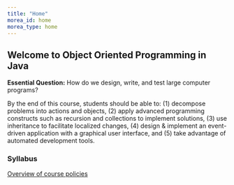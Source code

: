 ```yaml
---
title: "Home"
morea_id: home
morea_type: home
---
```


## Welcome to Object Oriented Programming in Java 
**Essential Question:** How do we design, write, and test large computer programs?

By the end of this course, students should be able to: (1) decompose problems into actions and objects, (2) apply advanced programming constructs such as recursion and collections to implement solutions, (3) use inheritance to facilitate localized changes, (4) design & implement an event-driven application with a graphical user interface, and (5) take advantage of automated development tools.

<!--### Materials

<!--<div style="float: right">
    <img src="/morea/01.WOD-intro/eclipse.jpg" title="Eclipse IDE" width="100"/>
</div>

#### Laptop

To explore and implement the topics we will be discussing in class, you will need a laptop.

#### Integrated Development Environment
You will need to work on programming assignments outside of class time. In this course, we will be using [Eclipse IDE for Java Developers](http://www.eclipse.org/downloads/), which is freely available for Windows, Mac, and Linux.-->
### Syllabus
[Overview of course policies]({{site.baseurl}}/morea/materials/Syllabus.pdf)